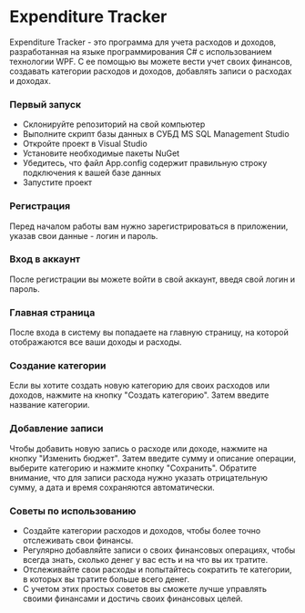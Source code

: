 <h1>Expenditure Tracker</h1>
Expenditure Tracker - это программа для учета расходов и доходов, разработанная на языке программирования C# с использованием технологии WPF. С ее помощью вы можете вести учет своих финансов, создавать категории расходов и доходов, добавлять записи о расходах и доходах.

<h3>Первый запуск</h3>
<ul>
<li>Склонируйте репозиторий на свой компьютер
<li>Выполните скрипт базы данных в СУБД MS SQL Management Studio
<li>Откройте проект в Visual Studio
<li>Установите необходимые пакеты NuGet
<li>Убедитесь, что файл App.config содержит правильную строку подключения к вашей базе данных
<li>Запустите проект</li>
</ul>

<h3>Регистрация</h3>
Перед началом работы вам нужно зарегистрироваться в приложении, указав свои данные - логин и пароль.

<h3>Вход в аккаунт</h3>
После регистрации вы можете войти в свой аккаунт, введя свой логин и пароль.

<h3>Главная страница</h3>
После входа в систему вы попадаете на главную страницу, на которой отображаются все ваши доходы и расходы.

<h3>Создание категории</h3>
Если вы хотите создать новую категорию для своих расходов или доходов, нажмите на кнопку "Создать категорию". Затем введите название категории.

<h3>Добавление записи</h3>
Чтобы добавить новую запись о расходе или доходе, нажмите на кнопку "Изменить бюджет". Затем введите сумму и описание операции, выберите категорию и нажмите кнопку "Сохранить". Обратите внимание, что для записи расхода нужно указать отрицательную сумму, а дата и время сохраняются автоматически.

<h3>Советы по использованию</h3>
<ul>
<li>Создайте категории расходов и доходов, чтобы более точно отслеживать свои финансы.
<li>Регулярно добавляйте записи о своих финансовых операциях, чтобы всегда знать, сколько денег у вас есть и на что вы их тратите.
<li>Отслеживайте свои расходы и попытайтесь сократить те категории, в которых вы тратите больше всего денег.
<li>С учетом этих простых советов вы сможете лучше управлять своими финансами и достичь своих финансовых целей.</li>
<ul>
